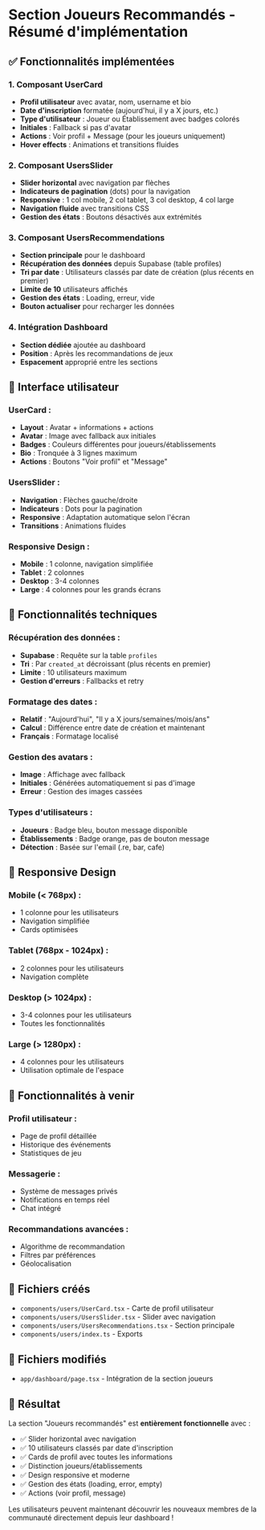 # Section Joueurs Recommandés - Résumé d'implémentation

## ✅ Fonctionnalités implémentées

### 1. **Composant UserCard**
- **Profil utilisateur** avec avatar, nom, username et bio
- **Date d'inscription** formatée (aujourd'hui, il y a X jours, etc.)
- **Type d'utilisateur** : Joueur ou Établissement avec badges colorés
- **Initiales** : Fallback si pas d'avatar
- **Actions** : Voir profil + Message (pour les joueurs uniquement)
- **Hover effects** : Animations et transitions fluides

### 2. **Composant UsersSlider**
- **Slider horizontal** avec navigation par flèches
- **Indicateurs de pagination** (dots) pour la navigation
- **Responsive** : 1 col mobile, 2 col tablet, 3 col desktop, 4 col large
- **Navigation fluide** avec transitions CSS
- **Gestion des états** : Boutons désactivés aux extrémités

### 3. **Composant UsersRecommendations**
- **Section principale** pour le dashboard
- **Récupération des données** depuis Supabase (table profiles)
- **Tri par date** : Utilisateurs classés par date de création (plus récents en premier)
- **Limite de 10** utilisateurs affichés
- **Gestion des états** : Loading, erreur, vide
- **Bouton actualiser** pour recharger les données

### 4. **Intégration Dashboard**
- **Section dédiée** ajoutée au dashboard
- **Position** : Après les recommandations de jeux
- **Espacement** approprié entre les sections

## 🎨 Interface utilisateur

### **UserCard :**
- **Layout** : Avatar + informations + actions
- **Avatar** : Image avec fallback aux initiales
- **Badges** : Couleurs différentes pour joueurs/établissements
- **Bio** : Tronquée à 3 lignes maximum
- **Actions** : Boutons "Voir profil" et "Message"

### **UsersSlider :**
- **Navigation** : Flèches gauche/droite
- **Indicateurs** : Dots pour la pagination
- **Responsive** : Adaptation automatique selon l'écran
- **Transitions** : Animations fluides

### **Responsive Design :**
- **Mobile** : 1 colonne, navigation simplifiée
- **Tablet** : 2 colonnes
- **Desktop** : 3-4 colonnes
- **Large** : 4 colonnes pour les grands écrans

## 🔧 Fonctionnalités techniques

### **Récupération des données :**
- **Supabase** : Requête sur la table `profiles`
- **Tri** : Par `created_at` décroissant (plus récents en premier)
- **Limite** : 10 utilisateurs maximum
- **Gestion d'erreurs** : Fallbacks et retry

### **Formatage des dates :**
- **Relatif** : "Aujourd'hui", "Il y a X jours/semaines/mois/ans"
- **Calcul** : Différence entre date de création et maintenant
- **Français** : Formatage localisé

### **Gestion des avatars :**
- **Image** : Affichage avec fallback
- **Initiales** : Générées automatiquement si pas d'image
- **Erreur** : Gestion des images cassées

### **Types d'utilisateurs :**
- **Joueurs** : Badge bleu, bouton message disponible
- **Établissements** : Badge orange, pas de bouton message
- **Détection** : Basée sur l'email (.re, bar, cafe)

## 📱 Responsive Design

### **Mobile (< 768px) :**
- 1 colonne pour les utilisateurs
- Navigation simplifiée
- Cards optimisées

### **Tablet (768px - 1024px) :**
- 2 colonnes pour les utilisateurs
- Navigation complète

### **Desktop (> 1024px) :**
- 3-4 colonnes pour les utilisateurs
- Toutes les fonctionnalités

### **Large (> 1280px) :**
- 4 colonnes pour les utilisateurs
- Utilisation optimale de l'espace

## 🚀 Fonctionnalités à venir

### **Profil utilisateur :**
- Page de profil détaillée
- Historique des événements
- Statistiques de jeu

### **Messagerie :**
- Système de messages privés
- Notifications en temps réel
- Chat intégré

### **Recommandations avancées :**
- Algorithme de recommandation
- Filtres par préférences
- Géolocalisation

## 📁 Fichiers créés

- `components/users/UserCard.tsx` - Carte de profil utilisateur
- `components/users/UsersSlider.tsx` - Slider avec navigation
- `components/users/UsersRecommendations.tsx` - Section principale
- `components/users/index.ts` - Exports

## 📁 Fichiers modifiés

- `app/dashboard/page.tsx` - Intégration de la section joueurs

## 🎯 Résultat

La section "Joueurs recommandés" est **entièrement fonctionnelle** avec :
- ✅ Slider horizontal avec navigation
- ✅ 10 utilisateurs classés par date d'inscription
- ✅ Cards de profil avec toutes les informations
- ✅ Distinction joueurs/établissements
- ✅ Design responsive et moderne
- ✅ Gestion des états (loading, error, empty)
- ✅ Actions (voir profil, message)

Les utilisateurs peuvent maintenant découvrir les nouveaux membres de la communauté directement depuis leur dashboard !
